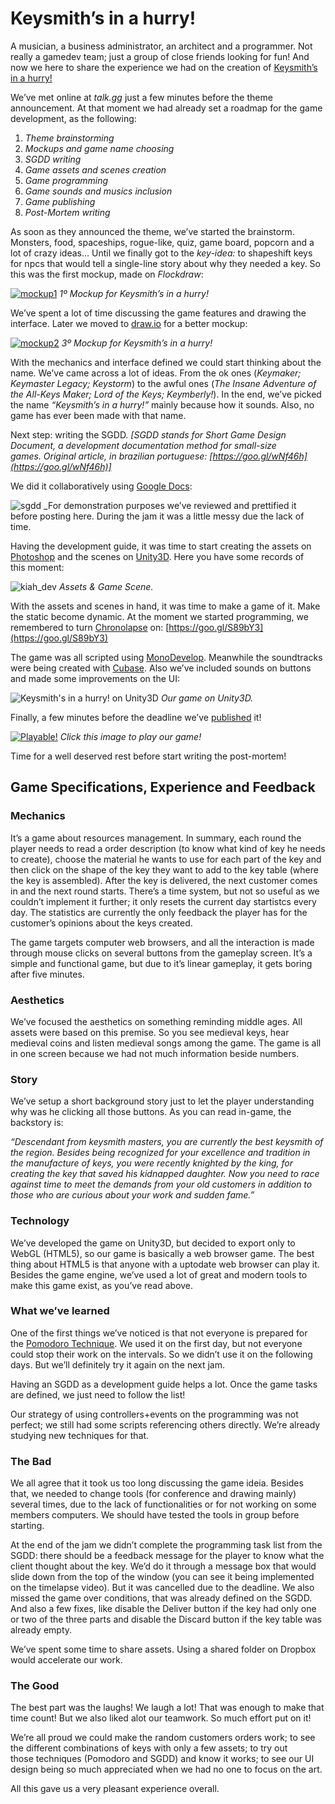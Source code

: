 # Keysmith’s in a hurry!

A musician, a business administrator, an architect and a programmer. Not really a gamedev team; just a group of close friends looking for fun! And now we here to share the experience we had on the creation of [Keysmith’s in a hurry!](http://ludumdare.com/compo/ludum-dare-35/?action=preview&uid=46558)

We’ve met online at _talk.gg_ just a few minutes before the theme announcement. At that moment we had already set a roadmap for the game development, as the following:

1. _Theme brainstorming_
2. _Mockups and game name choosing_
3. _SGDD writing_
4. _Game assets and scenes creation_
5. _Game programming_
6. _Game sounds and musics inclusion_
7. _Game publishing_
8. _Post-Mortem writing_

As soon as they announced the theme, we’ve started the brainstorm. Monsters, food, spaceships, rogue-like, quiz, game board, popcorn and a lot of crazy ideas… Until we finally got to the _key-idea:_ to shapeshift keys for npcs that would tell a single-line story about why they needed a key. So this was the first mockup, made on _Flockdraw_:

[![mockup1](keysmiths-in-a-hurry-1.webp)](http://ludumdare.com/compo/ludum-dare-35/?action=preview&uid=46558)
_1º Mockup for Keysmith’s in a hurry!_

We’ve spent a lot of time discussing the game features and drawing the interface. Later we moved to [draw.io](http://draw.io/) for a better mockup:

[![mockup2](keysmiths-in-a-hurry-2.webp)](http://ludumdare.com/compo/ludum-dare-35/?action=preview&uid=46558)
_3º Mockup for Keysmith’s in a hurry!_

With the mechanics and interface defined we could start thinking about the name. We’ve came across a lot of ideas. From the ok ones (_Keymaker; Keymaster Legacy; Keystorm_) to the awful ones (_The Insane Adventure of the All-Keys Maker; Lord of the Keys; Keymberly!_). In the end, we’ve picked the name _“Keysmith’s in a hurry!”_ mainly because how it sounds. Also, no game has ever been made with that name.

Next step: writing the SGDD. _[SGDD stands for Short Game Design Document, a development documentation method for small-size games. Original article, in brazilian portuguese: [https://goo.gl/wNf46h](https://goo.gl/wNf46h)]_

We did it collaboratively using [Google Docs](https://docs.google.com/):

![sgdd](keysmiths-in-a-hurry-3.webp)
_For demonstration purposes we’ve reviewed and prettified it before posting here. During the jam it was a little messy due the lack of time.

Having the development guide, it was time to start creating the assets on [Photoshop](https://www.adobe.com/products/photoshop.html) and the scenes on [Unity3D](http://unity3d.com/). Here you have some records of this moment:

![kiah_dev](keysmiths-in-a-hurry-4.webp)
_Assets & Game Scene._

With the assets and scenes in hand, it was time to make a game of it. Make the static become dynamic. At the moment we started programming, we remembered to turn [Chronolapse](https://github.com/collingreen/chronolapse) on: [https://goo.gl/S89bY3](https://goo.gl/S89bY3)

The game was all scripted using [MonoDevelop](http://www.monodevelop.com/). Meanwhile the soundtracks were being created with [Cubase](http://www.steinberg.net/en/products/cubase/start.html). Also we’ve included sounds on buttons and made some improvements on the UI:

![Keysmith's in a hurry! on Unity3D](keysmiths-in-a-hurry-5.webp)
_Our game on Unity3D._

Finally, a few minutes before the deadline we’ve [published](http://ludumdare.com/compo/ludum-dare-35/?action=preview&uid=46558) it!

[![Playable!](keysmiths-in-a-hurry-6.webp)](http://ludumdare.com/compo/ludum-dare-35/?action=preview&uid=46558)
_Click this image to play our game!_

Time for a well deserved rest before start writing the post-mortem!

## Game Specifications, Experience and Feedback

### Mechanics

It’s a game about resources management. In summary, each round the player needs to read a order description (to know what kind of key he needs to create), choose the material he wants to use for each part of the key and then click on the shape of the key they want to add to the key table (where the key is assembled). After the key is delivered, the next customer comes in and the next round starts. There’s a time system, but not so useful as we couldn’t implement it further; it only resets the current day startistcs every day. The statistics are currently the only feedback the player has for the customer’s opinions about the keys created.

The game targets computer web browsers, and all the interaction is made through mouse clicks on several buttons from the gameplay screen. It’s a simple and functional game, but due to it’s linear gameplay, it gets boring after five minutes.

### Aesthetics

We’ve focused the aesthetics on something reminding middle ages. All assets were based on this premise. So you see medieval keys, hear medieval coins and listen medieval songs among the game. The game is all in one screen because we had not much information beside numbers.

### Story

We’ve setup a short background story just to let the player understanding why was he clicking all those buttons. As you can read in-game, the backstory is:

_“Descendant from keysmith masters, you are currently the best keysmith of the region. Besides being recognized for your excellence and tradition in the manufacture of keys, you were recently knighted by the king, for creating the key that saved his kidnapped daughter. Now you need to race against time to meet the demands from your old customers in addition to those who are curious about your work and sudden fame.”_

### Technology

We’ve developed the game on Unity3D, but decided to export only to WebGL (HTML5), so our game is basically a web browser game. The best thing about HTML5 is that anyone with a uptodate web browser can play it. Besides the game engine, we’ve used a lot of great and modern tools to make this game exist, as you’ve read above.

### What we’ve learned

One of the first things we’ve noticed is that not everyone is prepared for the [Pomodoro Technique](https://en.wikipedia.org/wiki/Pomodoro_Technique). We used it on the first day, but not everyone could stop their work on the intervals. So we didn’t use it on the following days. But we’ll definitely try it again on the next jam.

Having an SGDD as a development guide helps a lot. Once the game tasks are defined, we just need to follow the list!

Our strategy of using controllers+events on the programming was not perfect; we still had some scripts referencing others directly. We’re already studying new techniques for that.

### The Bad

We all agree that it took us too long discussing the game ideia. Besides that, we needed to change tools (for conference and drawing mainly) several times, due to the lack of functionalities or for not working on some members computers. We should have tested the tools in group before starting.

At the end of the jam we didn’t complete the programming task list from the SGDD: there should be a feedback message for the player to know what the client thought about the key. We’d do it through a message box that would slide down from the top of the window (you can see it being implemented on the timelapse video). But it was cancelled due to the deadline. We also missed the game over conditions, that was already defined on the SGDD. And also a few fixes, like disable the Deliver button if the key had only one or two of the three parts and disable the Discard button if the key table was already empty.

We’ve spent some time to share assets. Using a shared folder on Dropbox would accelerate our work.

### The Good

The best part was the laughs! We laugh a lot! That was enough to make that time count! But we also liked alot our teamwork. So much effort put on it!

We’re all proud we could make the random customers orders work; to see the different combinations of keys with only a few assets; to try out those techniques (Pomodoro and SGDD) and know it works; to see our UI design being so much appreciated when we had no one to focus on the art.

All this gave us a very pleasant experience overall.
